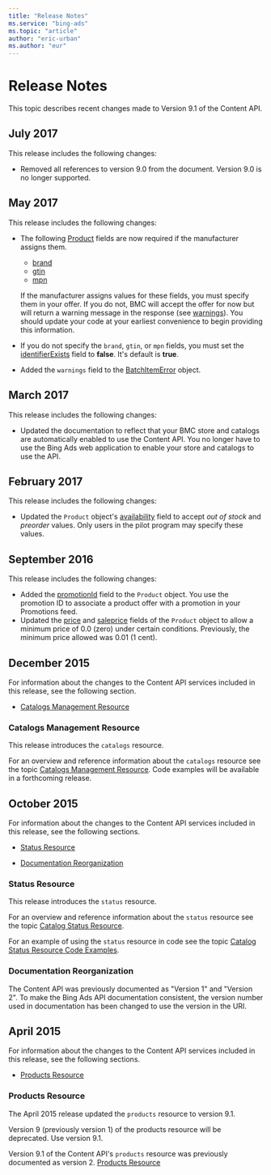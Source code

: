 ```yaml
---
title: "Release Notes"
ms.service: "bing-ads"
ms.topic: "article"
author: "eric-urban"
ms.author: "eur"
---
```

# Release Notes
This topic describes recent changes made to Version 9.1 of the Content API.

## July 2017

This release includes the following changes:

- Removed all references to version 9.0 from the document. Version 9.0 is no longer supported. 

## <a name="may2017"></a>May 2017
This release includes the following changes:

- The following [Product](~/shopping-content/products-resource.md#product) fields are now required if the manufacturer assigns them.  
  
  - [brand](~/shopping-content/products-resource.md#brand) 
  - [gtin](~/shopping-content/products-resource.md#gtin) 
  - [mpn](~/shopping-content/products-resource.md#mpn)  
  
  If the manufacturer assigns values for these fields, you must specify them in your offer. If you do not, BMC will accept the offer for now but will return a warning message in the response (see [warnings](~/shopping-content/products-resource.md#warnings)). You should update your code at your earliest convenience to begin providing this information.  
  
- If you do not specify the `brand`, `gtin`, or `mpn` fields, you must set the [identifierExists](~/shopping-content/products-resource.md#identifierexists) field to **false**. It's default is **true**.  
  
- Added the `warnings` field to the [BatchItemError](~/shopping-content/products-resource.md#batchitemerror) object.

 
## <a name="march2017"></a>March 2017
This release includes the following changes:

- Updated the documentation to reflect that your BMC store and catalogs are automatically enabled to use the Content API. You no longer have to use the Bing Ads web application to enable your store and catalogs to use the API.  

## <a name="february2017"></a>February 2017
This release includes the following changes:

- Updated the `Product` object's [availability](../shopping-content/products-resource.md#availability) field to accept *out of stock* and *preorder* values. Only users in the pilot program may specify these values.


## <a name="september2016"></a>September 2016
This release includes the following changes:

- Added the [promotionId](../shopping-content/products-resource.md#promotionid) field to the `Product` object. You use the promotion ID to associate a product offer with a promotion in your Promotions feed.
- Updated the [price](../shopping-content/products-resource.md#price) and [saleprice](../shopping-content/products-resource.md#saleprice) fields of the `Product` object to allow a minimum price of 0.0 (zero) under certain conditions. Previously, the minimum price allowed was 0.01 (1 cent).
 
## <a name="december2015"></a>December 2015
For information about the changes to the Content API  services included in this release, see the following section.

-   [Catalogs Management Resource](#catalogsmanagement)

### <a name="catalogsmanagement"></a>Catalogs Management Resource
This release introduces the `catalogs` resource.

For an overview and reference information about the `catalogs` resource see the topic [Catalogs Management Resource](../shopping-content/catalogs-resource.md). Code examples will be available in a forthcoming release.

## <a name="october2015"></a>October 2015
For information about the changes to the Content API  services included in this release, see the following sections.

-   [Status Resource](#staturesource-october2015)

-   [Documentation Reorganization](#docreorg-october2015)

### <a name="staturesource-october2015"></a>Status Resource
This release introduces the `status` resource.

For an overview and reference information about the `status` resource see the topic [Catalog Status Resource](../shopping-content/status-resource.md).

For an example of using the `status` resource in code see the topic [Catalog Status Resource Code Examples](../shopping-content/code-examples.md#catalog).

### <a name="docreorg-october2015"></a>Documentation Reorganization
The Content API was previously documented as "Version 1" and "Version 2". To make the Bing Ads API documentation consistent, the version number used in documentation has been changed to use the version in the URI.

## <a name="april2015"></a>April 2015
For information about the changes to the Content API  services included in this release, see the following sections.

-   [Products Resource](#productresource-april2015)

### <a name="productresource-april2015"></a>Products Resource
The April 2015 release updated the `products` resource to version 9.1.

Version 9 (previously version 1) of the products resource will be deprecated. Use version 9.1.

Version 9.1 of the Content API's `products` resource was previously documented as version 2. [Products Resource](../shopping-content/products-resource.md)


